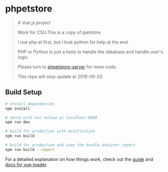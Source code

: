 # phpetstore

> A Vue.js project
>
> Work for CSU.This is a copy of jpetstore.
>
> I use php at first, but I look python for help at the end.
>
> PHP or Python is just a tools to handle the database and handle user's logic.
>
> Please turn to [phpetstore-server](https://github.com/wolfbolin/phpetstore-server) for more code.
>
> This repo will stop update at 2018-06-20

## Build Setup

``` bash
# install dependencies
npm install

# serve with hot reload at localhost:8080
npm run dev

# build for production with minification
npm run build

# build for production and view the bundle analyzer report
npm run build --report
```

For a detailed explanation on how things work, check out the [guide](http://vuejs-templates.github.io/webpack/) and [docs for vue-loader](http://vuejs.github.io/vue-loader).
